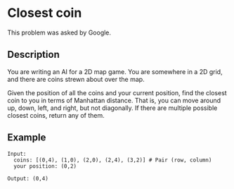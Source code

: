 # Closest coin

This problem was asked by Google.

## Description

You are writing an AI for a 2D map game. You are somewhere in a 2D grid, and there are coins strewn about over the map.

Given the position of all the coins and your current position, find the closest coin to you in terms of Manhattan distance. That is, you can move around up, down, left, and right, but not diagonally. If there are multiple possible closest coins, return any of them.

## Example
```
Input:
  coins: [(0,4), (1,0), (2,0), (2,4), (3,2)] # Pair (row, column)
  your position: (0,2)

Output: (0,4)
```
